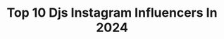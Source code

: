 ---
title: Top 10 Djs Instagram Influencers In 2024
description: >-
  Find top djs Instagram influencers in 2024. Most popular hashtags: #djlife #goodvibes #housemusic.
platform: Instagram
hits: 2910
text_top: Analyze the top-rated Instagram profiles on inBeat.
text_bottom: Our search engine has 2910 Instagram influencers like this for you to pitch.
profiles:
  - username: "deejaymathew"
    fullname: >-
      Matthias Harzdorf | Mathew
    bio: >-
      ➦ DJ & Mentor of @maskills_djschool 🎓 ➦ offiz. Promoter @hiphopkempde #hhkde ➦ Clothing @tribalgear_europe #tribalclique ➦ #frenchbulldog dad & S♥︎
    location: "Germany"
    followers: 11107
    engagement: 670
    commentsToLikes: 0.028256
    id: ckap7cm7yjhhc0i7822cltd2b
    verified: false
    hashtags: "#djfamily, #mathewontour, #djlife, #thankful"
  - username: "wearekream"
    fullname: >-
      Ｋ Ｒ Ｅ Ａ Ｍ
    bio: >-
      Brothers / Record Producers / DJs / 🇸🇯 @liquidlabrecords ⬇️Upcoming shows⬇️
    location: "United States"
    followers: 168048
    engagement: 2058
    commentsToLikes: 0.039730
    id: ck0vwbf7bsxzi0i19s7nv37rf
    verified: true
    hashtags: "#housemusic, #melodictechno, #techhouse, #rave"
  - username: "djruckes"
    fullname: >-
      S P I D E Y
    bio: >-
      Club DJ / Entrepreneur - HipHop / Open format OD @fourone.6 Pioneer DJ certified Instructor @djsplayground.my Klang 🇲🇾 #LawalahFamilia
    location: "Malaysia"
    followers: 14841
    engagement: 423
    commentsToLikes: 0.012768
    id: ck0w3geq5t9qs0i19324ggnxw
    verified: false
    hashtags: "#relxinfinity, #relxholiday, #jinggigang, #djlife"
  - username: "djtwins_official"
    fullname: >-
      Anna Grushina
    bio: >-
      Official AC of Twins DJ's ⚫️Bkgs Ru/UAE/TR: +79185998526 ~ Mila ⚫️Bkgs Worldwide: sz@lgm.live ~Lana ⚫️PR: @djtwins_pr
    location: "Russia"
    followers: 1480980
    engagement: 379
    commentsToLikes: 0.009375
    id: ck5zo291pplqp0i146yob1vxk
    verified: false
    hashtags: "#laladance"
  - username: "willersfitness"
    fullname: >-
      Sean Willers / Music Industry Health Coach
    bio: >-
      🌎 Inspiring DJs from all over the world 📈 To drop pounds & cut down on partying 🎯 By building unbreakable healthy habits DM ‘ME’ for coaching details
    location: "Germany"
    followers: 9631
    engagement: 359
    commentsToLikes: 0.064892
    id: ck8sxvb8fisxr0j78qpk8ls4e
    verified: false
    hashtags: "#fitnessgoals, #brothers, #transformationjourney, #transformationtuesday"
  - username: "isyourboysinboy"
    fullname: >-
      Sin Boy
    bio: >-
      SINATION <ROPT WAVE> @alphapoporiginal Bookings : @djstephan__
    location: "Greece"
    followers: 265306
    engagement: 348
    commentsToLikes: 0.008503
    id: ck0txgacwj0au0i19hvpb00vz
    verified: true
    hashtags: "#sexakichallenge"
  - username: "djnickyrizz"
    fullname: >-
      DJ Nicky Rizz
    bio: >-
      DJ | NYC HEAVY HITTER DJs MR. YOU KNOW THE VIBES @bransoncognac @lecheminduroi
    location: "United States"
    followers: 17771
    engagement: 332
    commentsToLikes: 0.064026
    id: ck5hme7l4lsj40i11kfxj702u
    verified: false
    hashtags: "#theheavyhitterdjs, #dreamhospitality, #ifeelgoodtour, #ifgt"
  - username: "kawalofficial"
    fullname: >-
      DJ Kawal
    bio: >-
      Weaving musical tapestries / Curating sonic journeys. Awarded India’s Top 10 Djs delhiitesmagazine 2022-23 Bookings : +919577645000 hello@djkawal.com
    location: "India"
    followers: 126231
    engagement: 310
    commentsToLikes: 0.005150
    id: ck5hkryhmiyfa0i11dvsbsg3z
    verified: true
    hashtags: "#nightlife, #reelsinstagram, #newyearseve, #prismhyderabad"
  - username: "whoisaraujo"
    fullname: >-
      Sara de Araújo
    bio: >-
      • @mamboibiza Resident DJ 🧡 • @ten_ibiza • @hola_djs • Mgmt & Bookings: carlos@tenibiza.com • Ibiza📍
    location: "Spain"
    followers: 37457
    engagement: 267
    commentsToLikes: 0.036244
    id: ck15slryqdnl10i197or5m7u1
    verified: false
    hashtags: "#musiclovers, #ibiza2023, #ibiza, #ibiza2021"
  - username: "titahuman"
    fullname: >-
      Natalia M. Frezzani
    bio: >-
      Hablo de sneakers, carteras, outfits y + 💫 @frezzzzzzani 💿 @tm.djs ⠀⠀⠀⠀⠀⠀
    location: "Chile"
    followers: 73986
    engagement: 237
    commentsToLikes: 0.017750
    id: ck5qbggpili0p0i11z5mikzv8
    verified: false
    hashtags: "#sneakercorner, #hmxme, #adidasforum, #creadoconadidas"
---